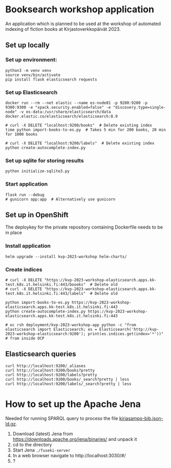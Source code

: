 # Booksearch workshop application
An application which is planned to be used at the workshop of automated indexing of fiction books at Kirjastoverkkopäivät 2023.

## Set up locally
### Set up environment:
    python3 -m venv venv
    source venv/bin/activate
    pip install flask elasticsearch requests

### Set up Elasticsearch
    docker run --rm --net elastic --name es-node01 -p 9200:9200 -p 9300:9300 -e "xpack.security.enabled=false" -e "discovery.type=single-node" -v es-data:/usr/share/elasticsearch/data docker.elastic.co/elasticsearch/elasticsearch:8.9

    # curl -X DELETE "localhost:9200/books"  # Delete existing index
    time python import-books-to-es.py  # Takes 5 min for 200 books, 20 min for 1000 books

    # curl -X DELETE "localhost:9200/labels"  # Delete existing index
    python create-autocomplete-index.py

### Set up sqlite for storing results
    python initialize-sqlite3.py

### Start application
    flask run --debug
    # gunicorn app:app  # Alternatively use gunicorn

## Set up in OpenShift
The deploykey for the private repository containing Dockerfile needs to be in place
### Install application
    helm upgrade --install kvp-2023-workshop helm-charts/
    
### Create indices
    
    # curl -X DELETE "https://kvp-2023-workshop-elasticsearch.apps.kk-test.k8s.it.helsinki.fi:443/boooks"  # Delete old
    # curl -X DELETE "https://kvp-2023-workshop-elasticsearch.apps.kk-test.k8s.it.helsinki.fi:443/labels"  # Delete old

    python import-books-to-es.py https://kvp-2023-workshop-elasticsearch.apps.kk-test.k8s.it.helsinki.fi:443
    python create-autocomplete-index.py https://kvp-2023-workshop-elasticsearch.apps.kk-test.k8s.it.helsinki.fi:443
    
    # oc rsh deployment/kvp-2023-workshop-app python -c "from elasticsearch import Elasticsearch; es = Elasticsearch('http://kvp-2023-workshop-elasticsearch:9200'); print(es.indices.get(index='*'))"  # from inside OCP


## Elasticsearch queries
    curl http://localhost:9200/_aliases
    curl http://localhost:9200/books?pretty
    curl http://localhost:9200/labels?pretty
    curl http://localhost:9200/books/_search?pretty | less
    curl http://localhost:9200/labels/_search?pretty | less

# How to set up the Apache Jena
Needed for running SPARQL query to process the file [kirjasampo-bib.json-ld.gz](https://github.com/NatLibFi/Annif-corpora-restricted/blob/master/kirjasampo/kirjasampo-bib.json-ld.gz).

1. Download (latest) Jena from https://downloads.apache.org/jena/binaries/ and unpack it
2. cd to the directory
3. Start Jena `./fuseki-server`
4. In a web browser navigate to http://localhost:3030/#/
5. ?
